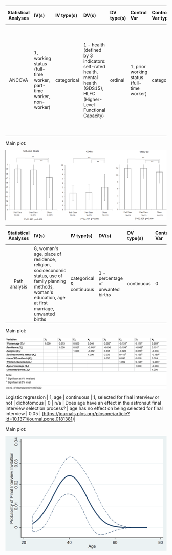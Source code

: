 | **Statistical Analyses**	|  **IV(s)**  |  **IV type(s)** |  **DV(s)**  |  **DV type(s)**  |  **Control Var** | **Control Var type**  | **Question to be answered** | **_H0_** | **alpha** | **link to paper**| 
|:----------:|:----------|:------------|:-------------|:-------------|:------------|:------------- |:------------------|:----:|:-------:|:-------|
ANCOVA	| 1, working status (full-time worker, part-time worker, non-worker) | categorical | 1 - health (defined by 3 indicators: self-rated health, mental health (GDS15), HLFC (Higher-Level Functional Capacity)| ordinal | 1, prior working status (full-time worker) | categorical | 	Are Japanese people from Wako city age 65 and older who continue working healthier than Japanese people from Wako city age 65 and older who retire?  | Retiree health >= Worker health | 0.01 | [Effects of the Change in Working Status on the Health of Older People in Japan](https://journals.plos.org/plosone/article?id=10.1371/journal.pone.0144069) |

Main plot: 

![main plot](japanese_health.png)


| **Statistical Analyses**	|  **IV(s)**  |  **IV type(s)** |  **DV(s)**  |  **DV type(s)**  |  **Control Var** | **Control Var type**  | **Question to be answered** | **_H0_** | **alpha** | **link to paper**| 
|:----------:|:----------|:------------|:-------------|:-------------|:------------|:------------- |:------------------|:----:|:-------:|:-------|
Path analysis	| 8, woman's age, place of residence, religion, socioeconomic status, use of family planning methods, woman's education, age at first marriage, unwanted births | categorical & continuous | 1 - percentage of unwanted births | continuous | 0 | n/a | 	What are the direct and indirect effects of socio-demographic factors on unwanted births in Bangladesh? | socio-demographic factors have no effect on unwanted births in Bangladesh | 0.01 | [Correlates of Unwanted Births in Bangladesh: A Study through Path Analysis](https://journals.plos.org/plosone/article?id=10.1371/journal.pone.0164007) |

Main plot: 

![main plot](bangladesh_births.png)

Logistic regression	| 1, age | continuous | 1, selected for final interview or not | dichotomous | 0 | n/a | 	Does age have an effect in the astronaut final interview selection process? | age has no effect on being selected for final interview | 0.05 | [https://journals.plos.org/plosone/article?id=10.1371/journal.pone.0181381)|

Main plot:

![main plot](astronauts.png)